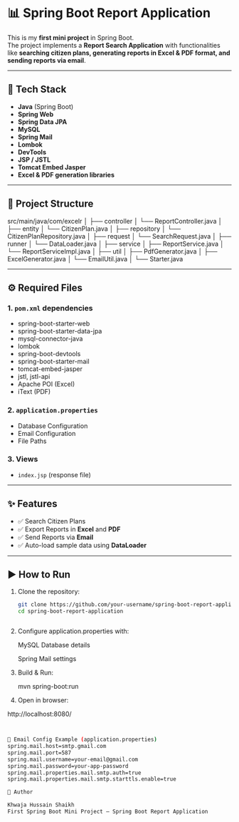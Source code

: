 # 📊 Spring Boot Report Application

This is my **first mini project** in Spring Boot.  
The project implements a **Report Search Application** with functionalities like **searching citizen plans, generating reports in Excel & PDF format, and sending reports via email**.

---

## 🚀 Tech Stack

- **Java** (Spring Boot)
- **Spring Web**
- **Spring Data JPA**
- **MySQL**
- **Spring Mail**
- **Lombok**
- **DevTools**
- **JSP / JSTL**
- **Tomcat Embed Jasper**
- **Excel & PDF generation libraries**

---

## 📂 Project Structure

src/main/java/com/excelr
│
├── controller
│ └── ReportController.java
│
├── entity
│ └── CitizenPlan.java
│
├── repository
│ └── CitizenPlanRepository.java
│
├── request
│ └── SearchRequest.java
│
├── runner
│ └── DataLoader.java
│
├── service
│ ├── ReportService.java
│ └── ReportServiceImpl.java
│
├── util
│ ├── PdfGenerator.java
│ ├── ExcelGenerator.java
│ └── EmailUtil.java
│
└── Starter.java



---

## ⚙️ Required Files

### 1. `pom.xml` dependencies
- spring-boot-starter-web  
- spring-boot-starter-data-jpa  
- mysql-connector-java  
- lombok  
- spring-boot-devtools  
- spring-boot-starter-mail  
- tomcat-embed-jasper  
- jstl, jstl-api  
- Apache POI (Excel)  
- iText (PDF)  

### 2. `application.properties`
- Database Configuration  
- Email Configuration  
- File Paths  

### 3. Views
- `index.jsp` (response file)  

---

## ✨ Features

- ✅ Search Citizen Plans  
- ✅ Export Reports in **Excel** and **PDF**  
- ✅ Send Reports via **Email**  
- ✅ Auto-load sample data using **DataLoader**  

---

## ▶️ How to Run

1. Clone the repository:
   ```bash
   git clone https://github.com/your-username/spring-boot-report-application.git
   cd spring-boot-report-application



2. Configure application.properties with:

    MySQL Database details

    Spring Mail settings

3. Build & Run:
   

    mvn spring-boot:run


4. Open in browser:

http://localhost:8080/
```bash


📧 Email Config Example (application.properties)
spring.mail.host=smtp.gmail.com
spring.mail.port=587
spring.mail.username=your-email@gmail.com
spring.mail.password=your-app-password
spring.mail.properties.mail.smtp.auth=true
spring.mail.properties.mail.smtp.starttls.enable=true

📝 Author

Khwaja Hussain Shaikh
First Spring Boot Mini Project – Spring Boot Report Application


